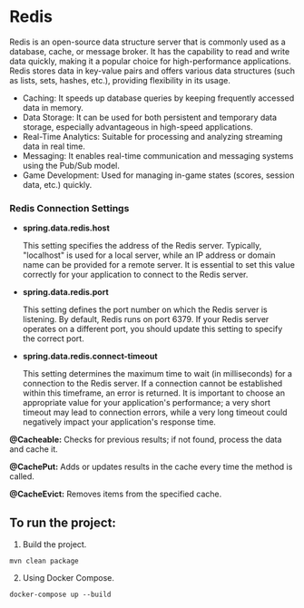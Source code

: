 # Redis
Redis is an open-source data structure server that is commonly used as a database, cache, or message broker. It has the capability to read and write data quickly, making it a popular choice for high-performance applications. Redis stores data in key-value pairs and offers various data structures (such as lists, sets, hashes, etc.), providing flexibility in its usage.
- Caching: It speeds up database queries by keeping frequently accessed data in memory. 
- Data Storage: It can be used for both persistent and temporary data storage, especially advantageous in high-speed applications. 
- Real-Time Analytics: Suitable for processing and analyzing streaming data in real time. 
- Messaging: It enables real-time communication and messaging systems using the Pub/Sub model. 
- Game Development: Used for managing in-game states (scores, session data, etc.) quickly.

### Redis Connection Settings

- **spring.data.redis.host**
    
    This setting specifies the address of the Redis server. Typically, "localhost" is used for a local server, while an IP address or domain name can be provided for a remote server. It is essential to set this value correctly for your application to connect to the Redis server.

- **spring.data.redis.port**
    
    This setting defines the port number on which the Redis server is listening. By default, Redis runs on port 6379. If your Redis server operates on a different port, you should update this setting to specify the correct port.

- **spring.data.redis.connect-timeout**
    
    This setting determines the maximum time to wait (in milliseconds) for a connection to the Redis server. If a connection cannot be established within this timeframe, an error is returned. It is important to choose an appropriate value for your application's performance; a very short timeout may lead to connection errors, while a very long timeout could negatively impact your application's response time.

**@Cacheable:** Checks for previous results; if not found, process the data and cache it.

**@CachePut:** Adds or updates results in the cache every time the method is called.

**@CacheEvict:** Removes items from the specified cache.

## To run the project:

1. Build the project.
```
mvn clean package
```
2. Using Docker Compose.
```
docker-compose up --build
```

